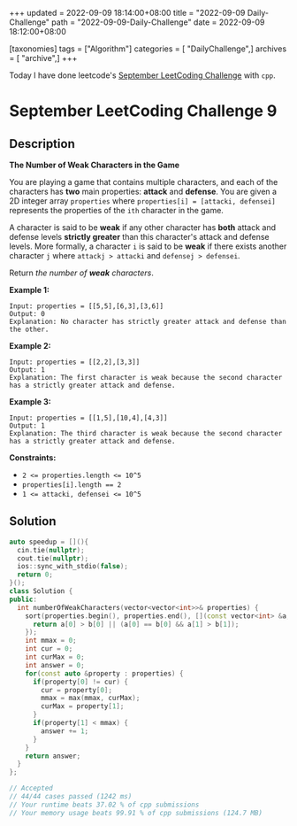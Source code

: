 +++
updated = 2022-09-09 18:14:00+08:00
title = "2022-09-09 Daily-Challenge"
path = "2022-09-09-Daily-Challenge"
date = 2022-09-09 18:12:00+08:00

[taxonomies]
tags = ["Algorithm"]
categories = [ "DailyChallenge",]
archives = [ "archive",]
+++

Today I have done leetcode's [September LeetCoding Challenge](https://leetcode.com/problems/the-number-of-weak-characters-in-the-game/) with `cpp`.

<!-- more -->

# September LeetCoding Challenge 9

## Description

**The Number of Weak Characters in the Game**

You are playing a game that contains multiple characters, and each of the characters has **two** main properties: **attack** and **defense**. You are given a 2D integer array `properties` where `properties[i] = [attacki, defensei]` represents the properties of the `ith` character in the game.

A character is said to be **weak** if any other character has **both** attack and defense levels **strictly greater** than this character's attack and defense levels. More formally, a character `i` is said to be **weak** if there exists another character `j` where `attackj > attacki` and `defensej > defensei`.

Return *the number of **weak** characters*.

 

**Example 1:**

```
Input: properties = [[5,5],[6,3],[3,6]]
Output: 0
Explanation: No character has strictly greater attack and defense than the other.
```

**Example 2:**

```
Input: properties = [[2,2],[3,3]]
Output: 1
Explanation: The first character is weak because the second character has a strictly greater attack and defense.
```

**Example 3:**

```
Input: properties = [[1,5],[10,4],[4,3]]
Output: 1
Explanation: The third character is weak because the second character has a strictly greater attack and defense.
```

 

**Constraints:**

- `2 <= properties.length <= 10^5`
- `properties[i].length == 2`
- `1 <= attacki, defensei <= 10^5`

## Solution

``` cpp
auto speedup = [](){
  cin.tie(nullptr);
  cout.tie(nullptr);
  ios::sync_with_stdio(false);
  return 0;
}();
class Solution {
public:
  int numberOfWeakCharacters(vector<vector<int>>& properties) {
    sort(properties.begin(), properties.end(), [](const vector<int> &a, const vector<int> &b){
      return a[0] > b[0] || (a[0] == b[0] && a[1] > b[1]);
    });
    int mmax = 0;
    int cur = 0;
    int curMax = 0;
    int answer = 0;
    for(const auto &property : properties) {
      if(property[0] != cur) {
        cur = property[0];
        mmax = max(mmax, curMax);
        curMax = property[1];
      }
      if(property[1] < mmax) {
        answer += 1;
      }
    }
    return answer;
  }
};

// Accepted
// 44/44 cases passed (1242 ms)
// Your runtime beats 37.02 % of cpp submissions
// Your memory usage beats 99.91 % of cpp submissions (124.7 MB)
```
